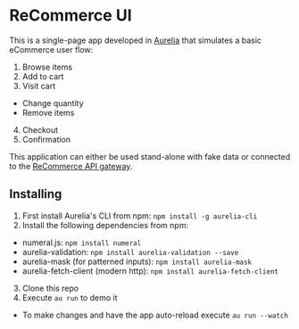 # ReCommerce UI

This is a single-page app developed in [Aurelia](http://aurelia.io) that simulates a basic eCommerce user flow:

1. Browse items
2. Add to cart
3. Visit cart
  - Change quantity
  - Remove items
4. Checkout
5. Confirmation

This application can either be used stand-alone with fake data or connected to the [ReCommerce API gateway](https://github.com/RedElastic/redelastic-commerce).

## Installing

1. First install Aurelia's CLI from npm: `npm install -g aurelia-cli`
2. Install the following dependencies from npm:
  - numeral.js: `npm install numeral`
  - aurelia-validation: `npm install aurelia-validation --save`
  - aurelia-mask (for patterned inputs): `npm install aurelia-mask`
  - aurelia-fetch-client (modern http): `npm install aurelia-fetch-client`
3. Clone this repo
4. Execute `au run` to demo it
  - To make changes and have the app auto-reload execute `au run --watch`
